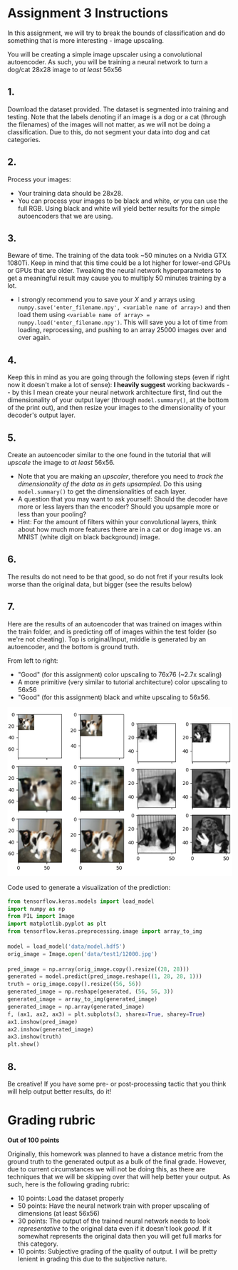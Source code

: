 # Assignment 3 Instructions

In this assignment, we will try to break the bounds of classification and do something that is more interesting - image upscaling.

You will be creating a simple image upscaler using a convolutional autoencoder. As such, you will be training a neural network to turn a dog/cat 28x28 image to *at least* 56x56

## 1.
Download the dataset provided. The dataset is segmented into training and testing. Note that the labels denoting if an image is a dog or a cat (through the filenames) of the images will not matter, as we will not be doing a classification. Due to this, do not segment your data into dog and cat categories.

## 2.
Process your images:
  - Your training data should be 28x28.
  - You can process your images to be black and white, or you can use the full RGB. Using black and white will yield better results for the simple autoencoders that we are using.

## 3.
Beware of time. The training of the data took ~50 minutes on a Nvidia GTX 1080Ti. Keep in mind that this time could be a lot higher for lower-end GPUs or GPUs that are older. Tweaking the neural network hyperparameters to get a meaningful result may cause you to multiply 50 minutes training by a lot.
  - I strongly recommend you to save your *X* and *y* arrays using ```numpy.save('enter_filename.npy', <variable name of array>)``` and then load them using ```<variable name of array> = numpy.load('enter_filename.npy')```. This will save you a lot of time from loading, reprocessing, and pushing to an array 25000 images over and over again.

## 4.
Keep this in mind as you are going through the following steps (even if right now it doesn't make a lot of sense): **I heavily suggest** working backwards -- by this I mean create your neural network architecture first, find out the dimensionality of your output layer (through ```model.summary()```, at the bottom of the print out), and then resize your images to the dimensionality of your decoder's output layer.

## 5.
Create an autoencoder similar to the one found in the tutorial that will *upscale* the image to *at least* 56x56.
  - Note that you are making an *upscaler*, therefore you need to *track the dimensionality of the data as in gets upsampled*. Do this using ```model.summary()``` to get the dimensionalities of each layer.
  - A question that you may want to ask yourself: Should the decoder have more or less layers than the encoder? Should you upsample more or less than your pooling?
  - Hint: For the amount of filters within your convolutional layers, think about how much more features there are in a cat or dog image vs. an MNIST (white digit on black background) image.

## 6.
The results do not need to be that good, so do not fret if your results look worse than the original data, but bigger (see the results below)

## 7.
Here are the results of an autoencoder that was trained on images within the train folder, and is predicting off of images within the test folder (so we're not cheating). Top is original/Input, middle is generated by an autoencoder, and the bottom is ground truth.


From left to right:
 - "Good" (for this assignment) color upscaling to 76x76 (\~2.7x scaling)
 - A more primitive (very similar to tutorial architecture) color upscaling to 56x56
 - "Good" (for this assignment) black and white upscaling to 56x56.

![ae_output](md_res/aeout.png)

Code used to generate a visualization of the prediction:

```py
from tensorflow.keras.models import load_model
import numpy as np
from PIL import Image
import matplotlib.pyplot as plt
from tensorflow.keras.preprocessing.image import array_to_img

model = load_model('data/model.hdf5')
orig_image = Image.open('data/test1/12000.jpg')

pred_image = np.array(orig_image.copy().resize((28, 28)))
generated = model.predict(pred_image.reshape((1, 28, 28, 1)))
truth = orig_image.copy().resize((56, 56))
generated_image = np.reshape(generated, (56, 56, 3))
generated_image = array_to_img(generated_image)
generated_image = np.array(generated_image)
f, (ax1, ax2, ax3) = plt.subplots(3, sharex=True, sharey=True)
ax1.imshow(pred_image)
ax2.imshow(generated_image)
ax3.imshow(truth)
plt.show()
```

## 8.
Be creative! If you have some pre- or post-processing tactic that you think will help output better results, do it!

# Grading rubric
**Out of 100 points**

Originally, this homework was planned to have a distance metric from the ground truth to the generated output as a bulk of the final grade. However, due to current circumstances we will not be doing this, as there are techniques that we will be skipping over that will help better your output. As such, here is the following grading rubric:

- 10 points: Load the dataset properly
- 50 points: Have the neural network train with proper upscaling of dimensions (at least 56x56)
- 30 points: The output of the trained neural network needs to look *representative* to the original data even if it doesn't look *good*. If it somewhat represents the original data then you will get full marks for this category.
- 10 points: Subjective grading of the quality of output. I will be pretty lenient in grading this due to the subjective nature.
